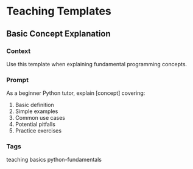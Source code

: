# Teaching Templates

## Basic Concept Explanation

### Context

Use this template when explaining fundamental programming concepts.

### Prompt

As a beginner Python tutor, explain [concept] covering:

1. Basic definition
2. Simple examples
3. Common use cases
4. Potential pitfalls
5. Practice exercises

### Tags

teaching basics python-fundamentals
